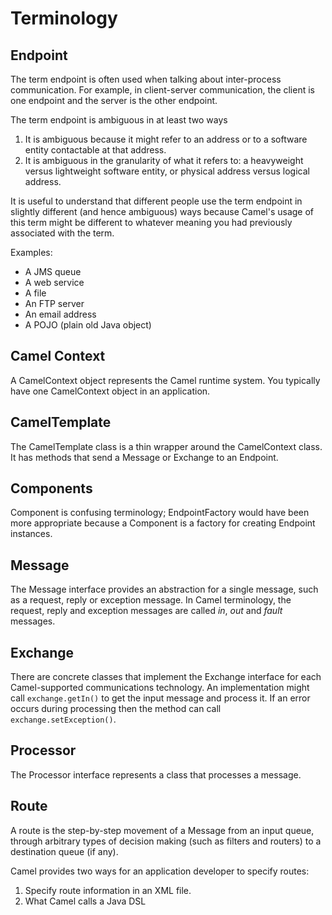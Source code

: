 # Terminology

## Endpoint

The term endpoint is often used when talking about inter-process communication. For example, in client-server communication, the client is one endpoint and the server is the other endpoint.

The term endpoint is ambiguous in at least two ways
1. It is ambiguous because it might refer to an address or to a software entity contactable at that address. 
2. It is ambiguous in the granularity of what it refers to: a heavyweight versus lightweight software entity, or physical address versus logical address.

It is useful to understand that different people use the term endpoint in slightly different (and hence ambiguous) ways because Camel's usage of this term might be different to whatever meaning you had previously associated with the term.

Examples:

* A JMS queue
* A web service
* A file
* An FTP server
* An email address
* A POJO (plain old Java object)

## Camel Context

A CamelContext object represents the Camel runtime system. You typically have one CamelContext object in an application.

## CamelTemplate

The CamelTemplate class is a thin wrapper around the CamelContext class. It has methods that send a Message or Exchange to an Endpoint.

## Components

Component is confusing terminology; EndpointFactory would have been more appropriate because a Component is a factory for creating Endpoint instances.

## Message

The Message interface provides an abstraction for a single message, such as a request, reply or exception message.
In Camel terminology, the request, reply and exception messages are called _in_, _out_ and _fault_ messages.

## Exchange

There are concrete classes that implement the Exchange interface for each Camel-supported communications technology.
An implementation might call ```exchange.getIn()``` to get the input message and process it. If an error occurs during processing then the method can call ```exchange.setException()```.

## Processor

The Processor interface represents a class that processes a message.

## Route

A route is the step-by-step movement of a Message from an input queue, through arbitrary types of decision making (such as filters and routers) to a destination queue (if any). 

Camel provides two ways for an application developer to specify routes:

1. Specify route information in an XML file.
2. What Camel calls a Java DSL
